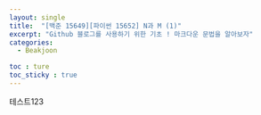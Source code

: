 ```yaml
---
layout: single
title:  "[백준 15649][파이썬 15652] N과 M (1)"
excerpt: "Github 블로그를 사용하기 위한 기초 ! 마크다운 문법을 알아보자"
categories:
  - Beakjoon

toc : ture
toc_sticky : true
---
```

<!-- 위는 머릿말임 아래부터 포스트 본문 -->


테스트123
